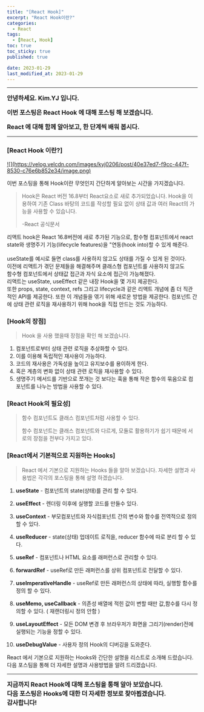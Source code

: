 ```yaml
---
title: "[React Hook]"
excerpt: "React Hook이란?"
categories:
  - React
tags:
  - [React, Hook]
toc: true
toc_sticky: true
published: true

date: 2023-01-29
last_modified_at: 2023-01-29
---
```


---

<span style='font-size:1rem'>**안녕하세요. Kim.YJ 입니다.**</span>

<span style='font-size:1rem'>**이번 포스팅은 React Hook 에 대해 포스팅 해 보겠습니다.**</span>

<span style='font-size:1rem'>**React 에 대해 함께 알아보고, 한 단계씩 배워 봅시다.**</span>

---

### [React Hook 이란?] <br>

<a href="https://www.google.com/imgres?imgurl=https%3A%2F%2Fimages.velog.io%2Fimages%2Fkwonh%2Fpost%2Fbba244e8-1e64-49c9-85df-7bf4e4c0fdb3%2Fhook-logo.png&imgrefurl=https%3A%2F%2Fvelog.io%2F%40kwonh%2FReactHook-useState-%25EC%2599%2580-useEffect-%25EB%25A1%259C-%25EC%2583%2581%25ED%2583%25AF%25EA%25B0%2592%25EA%25B3%25BC-%25EC%2583%259D%25EB%25AA%2585%25EC%25A3%25BC%25EA%25B8%25B0-%25EC%2582%25AC%25EC%259A%25A9%25ED%2595%2598%25EA%25B8%25B0&tbnid=mVDQiVQ2C0UXqM&vet=12ahUKEwjdyLqYmuz8AhVHQN4KHZ9cB8UQMygCegUIARDDAQ..i&docid=UYZ6j_98yjkfTM&w=1166&h=926&q=%EB%A6%AC%EC%95%A1%ED%8A%B8%20%ED%9B%85&ved=2ahUKEwjdyLqYmuz8AhVHQN4KHZ9cB8UQMygCegUIARDDAQ">
![](https://velog.velcdn.com/images/kyj0206/post/40e37ed7-f9cc-447f-8530-c76e6b852e34/image.png)
</a>

이번 포스팅을 통해 Hook이란 무엇인지 간단하게 알아보는 시간을 가지겠습니다.

> Hook은 React 버전 16.8부터 React요소로 새로 추가되었습니다.
> Hook을 이용하여 기존 Class 바탕의 코드를 작성할 필요 없이 상태 값과 여러 React의 가능을 사용할 수 있습니다.
>
> -React 공식문서

리액트 hook은 React 16.8버전에 새로 추가된 기능으로, 함수형 컴포넌트에서 react state와 생명주기 기능(lifecycle features)을 "연동(hook into)할 수 있게 해준다. <br/><br/>
useState를 예시로 들면 class를 사용하지 않고도 상태를 가질 수 있게 된 것이다.<br/>
이전에 리액트가 겪던 문제들을 해결해주며 클래스형 컴포넌트를 사용하지 않고도<br/>
함수형 컴포넌트에서 상태값 접근과 자식 요소에 접근이 가능해졌다. <br/>
리액트는 useState, useEffect 같은 내장 Hook을 몇 가지 제공한다. <br/>
또한 props, state, context, refs 그리고 lifecycle과 같은 리액트 개념에 좀 더 직관적인 API를 제공한다. 또한 이 개념들을 엮기 위해 새로운 방법을 제공한다.
컴포넌트 간에 상태 관련 로직을 재사용하기 위해 hook을 직접 만드는 것도 가능하다.

### [Hook의 장점] <br/>

> Hook 을 사용 했을때 장점을 확인 해 보겠습니다.

1. 컴포넌트로부터 상태 관련 로직을 추상화할 수 있다.<br/>
2. 이를 이용해 독립적인 재사용이 가능하다.<br/>
3. 코드의 재사용은 가독성을 높이고 유지보수를 용이하게 한다.<br/>
4. 훅은 계층의 변화 없이 상태 관련 로직을 재사용할 수 있다.<br/>
5. 생명주기 메서드를 기반으로 쪼개는 것 보다는 훅을 통해 작은 함수의 묶음으로 컴포넌트를 나누는 방법을 사용할 수 있다.

### [React Hook의 필요성] <br>

> 함수 컴포넌트도 클래스 컴포넌트처럼 사용할 수 있다.
>
> 함수 컴포넌트는 클래스 컴포넌트와 다르게, 모듈로 활용하기가 쉽기 때문에
> 서로의 장점을 전부다 가지고 있다.

### [React에서 기본적으로 지원하는 Hooks]

> React 에서 기본으로 지원하는 Hooks 들을 알아 보겠습니다.
> 자세한 설명과 사용법은 각각의 포스팅을 통해 설명 하겠습니다.

1. **useState** - 컴포넌트의 state(상태)를 관리 할 수 있다.

2. **useEffect** - 렌더링 이후에 실행할 코드를 만들수 있다.

3. **useContext** - 부모컴포넌트와 자식컴포넌트 간의 변수와 함수를 전역적으로 정의할 수 있다.

4. **useReducer** - state(상태) 업데이트 로직을, reducer 함수에 따로 분리 할 수 있다.

5. **useRef** - 컴포넌트나 HTML 요소를 래퍼런스로 관리할 수 있다.

6. **forwardRef** - useRef로 만든 래퍼런스를 상위 컴포넌트로 전달할 수 있다.

7. **useImperativeHandle** - useRef로 만든 래퍼런스의 상태에 따라, 실행할 함수를 정의 할 수 있다.

8. **useMemo, useCallback** - 의존성 배열에 적힌 값이 변할 때만 값,함수를 다시 정의할 수 있다. ( 재랜더링시 정의 안함 )

9. **useLayoutEffect** - 모든 DOM 변경 후 브라우저가 화면을 그리기(render)전에 실행되는 기능을 정할 수 있다.

10. **useDebugValue** - 사용자 정의 Hook의 디버깅을 도와준다.

React 에서 기본으로 지원하는 Hooks와 간단한 설명을 리스트로 소개해 드렸습니다. <br/>
다음 포스팀을 통해 더 자세한 설명과 사용방법을 알려 드리겠습니다.

---

<span style='font-size:1rem'> **지금까지 React Hook에 대해 포스팅을 통해 알아 보았습니다.** </span><br>
<span style='font-size:1rem'> **다음 포스팅은 Hooks에 대한 더 자세한 정보로 찾아뵙겠습니다.** </span><br>
<span style='font-size:1rem'> **감사합니다!** </span>

